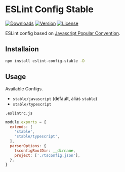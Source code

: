 # ESLint Config Stable

[![Downloads](https://img.shields.io/npm/dt/eslint-config-stable.svg?style=flat-square)](https://npmcharts.com/compare/eslint-config-stable?minimal=true)
[![Version](https://img.shields.io/npm/v/eslint-config-stable.svg?style=flat-square)](https://www.npmjs.com/package/eslint-config-stable)
[![License](https://img.shields.io/npm/l/eslint-config-stable.svg?style=flat-square)](https://www.npmjs.com/package/eslint-config-stable)

ESLint config based on [Javascript Popular Convention](http://sideeffect.kr/popularconvention#javascript).

## Installaion

```bash
npm install eslint-config-stable -D
```

## Usage

Available Configs.

- `stable/javascript` (default, alias `stable`)
- `stable/typescript`

`.eslintrc.js`

```js
module.exports = {
  extends: [
    'stable',
    'stable/typescript',
  ],
  parserOptions: {
    tsconfigRootDir: __dirname,
    project: ['./tsconfig.json'],
  },
}
```
